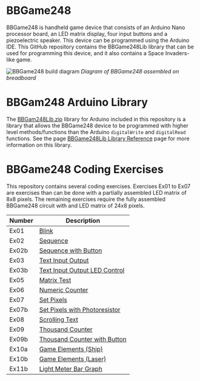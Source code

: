 # BBGame248

BBGame248 is handheld game device that consists of an Arduino Nano processor board, an LED matrix display, four input buttons and a piezoelectric speaker. This device can be programmed using the Arduino IDE. This GitHub repository contains the BBGame248Lib library that can be used for programming this device, and it also contains a Space Invaders-like game.

![BBGame248 build diagram](https://github.com/mtejada11/BBGame248/blob/master/Build/BBGame248.png?raw=true)
*Diagram of BBGame248 assembled on breadboard*

# BBGam248 Arduino Library

The [BBGam248Lib.zip](https://github.com/mtejada11/BBGame248/blob/master/Lib/BBGame248Lib.zip?raw=true) library for Arduino included in this repository is a library that allows the BBGame248 device to be programmed with higher level methods/functions than the Arduino `digitalWrite` and `digitalRead` functions. See the page [BBGame248Lib Library Reference](https://github.com/mtejada11/BBGame248/wiki/BBGame248Lib-Library-Reference) page for more information on this library. 

# BBGame248 Coding Exercises

This repository contains several coding exercises. Exercises Ex01 to Ex07 are exercises than can be done with a partially assembled LED matrix of 8x8 pixels. The remaining exercises require the fully assembled BBGame248 circuit with and LED matrix of 24x8 pixels.

| Number | Description |
| --- | --- |
|Ex01  	|[Blink](https://github.com/mtejada11/BBGame248/blob/master/Exercises/Ex01_Blink/Ex01_Blink.ino) |
|Ex02  	|[Sequence](https://github.com/mtejada11/BBGame248/blob/master/Exercises/Ex02_Sequence/Ex02_Sequence.ino) |
|Ex02b 	|[Sequence with Button](https://github.com/mtejada11/BBGame248/blob/master/Exercises/Ex02b_Sequence_with_Button/Ex02b_Sequence_with_Button.ino) |
|Ex03  	|[Text Input Output](https://github.com/mtejada11/BBGame248/blob/master/Exercises/Ex03_Text_Input_Output/Ex03_Text_Input_Output.ino) |
|Ex03b 	|[Text Input Output LED Control](https://github.com/mtejada11/BBGame248/blob/master/Exercises/Ex03b_Text_Input_Output_LED_Control/Ex03b_Text_Input_Output_LED_Control.ino) |
|Ex05  	|[Matrix Test](https://github.com/mtejada11/BBGame248/blob/master/Exercises/Ex05_Matrix_Test/Ex05_Matrix_Test.ino) |
|Ex06  	|[Numeric Counter](https://github.com/mtejada11/BBGame248/blob/master/Exercises/Ex06_Numeric_Counter/Ex06_Numeric_Counter.ino) |
|Ex07  	|[Set Pixels](https://github.com/mtejada11/BBGame248/blob/master/Exercises/Ex07_Set_Pixels/Ex07_Set_Pixels.ino) |
|Ex07b 	|[Set Pixels with Photoresistor](https://github.com/mtejada11/BBGame248/blob/master/Exercises/Ex07b_Set_Pixels_with_Photoresistor/Ex07b_Set_Pixels_with_Photoresistor.ino) |
|Ex08  	|[Scrolling Text](https://github.com/mtejada11/BBGame248/blob/master/Exercises/Ex08_Scrolling_Text/Ex08_Scrolling_Text.ino) |
|Ex09  	|[Thousand Counter](https://github.com/mtejada11/BBGame248/blob/master/Exercises/Ex09_Thousand_Counter/Ex09_Thousand_Counter.ino) |
|Ex09b 	|[Thousand Counter with Button](https://github.com/mtejada11/BBGame248/blob/master/Exercises/Ex09b_Thousand_Counter_with_Button/Ex09b_Thousand_Counter_with_Button.ino) |
|Ex10a 	|[Game Elements (Ship)](https://github.com/mtejada11/BBGame248/blob/master/Exercises/Ex10a_Game_Elements/Ex10a_Game_Elements.ino) |
|Ex10b 	|[Game Elements (Laser)](https://github.com/mtejada11/BBGame248/blob/master/Exercises/Ex10b_Game_Elements/Ex10b_Game_Elements.ino) |
|Ex11b 	|[Light Meter Bar Graph](https://github.com/mtejada11/BBGame248/blob/master/Exercises/Ex11b_Light_Meter_Bar_Graph/Ex11b_Light_Meter_Bar_Graph.ino) |
